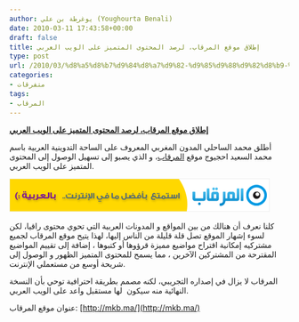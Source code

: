 ```yaml
---
author: يوغرطة بن علي (Youghourta Benali)
date: 2010-03-11 17:43:58+00:00
draft: false
title: إطلاق موقع المرقاب، لرصد المحتوى المتميز على الويب العربي
type: post
url: /2010/03/%d8%a5%d8%b7%d9%84%d8%a7%d9%82-%d9%85%d9%88%d9%82%d8%b9-%d8%a7%d9%84%d9%85%d8%b1%d9%82%d8%a7%d8%a8%d8%8c-%d9%84%d8%b1%d8%b5%d8%af-%d8%a7%d9%84%d9%85%d8%ad%d8%aa%d9%88%d9%89-%d8%a7%d9%84%d9%85%d8%aa/
categories:
- متفرقات
tags:
- المرقاب
---
```


[**إطلاق موقع المرقاب، لرصد المحتوى المتميز على الويب العربي**](https://www.it-scoop.com/2010/03/%d8%a5%d8%b7%d9%84%d8%a7%d9%82-%d9%85%d9%88%d9%82%d8%b9-%d8%a7%d9%84%d9%85%d8%b1%d9%82%d8%a7%d8%a8%d8%8c-%d9%84%d8%b1%d8%b5%d8%af-%d8%a7%d9%84%d9%85%d8%ad%d8%aa%d9%88%d9%89-%d8%a7%d9%84%d9%85%d8%aa/)


أطلق محمد الساحلي المدون المغربي المعروف على الساحة التدوينية العربية باسم محمد السعيد احجيوج موقع [المرقاب](http://mkb.ma/)، و الذي يصبو إلى تسهيل الوصول إلى المحتوى المتميز على الويب العربي.

[![](merkab.gif)
](https://www.it-scoop.com/2010/03/%d8%a5%d8%b7%d9%84%d8%a7%d9%82-%d9%85%d9%88%d9%82%d8%b9-%d8%a7%d9%84%d9%85%d8%b1%d9%82%d8%a7%d8%a8%d8%8c-%d9%84%d8%b1%d8%b5%d8%af-%d8%a7%d9%84%d9%85%d8%ad%d8%aa%d9%88%d9%89-%d8%a7%d9%84%d9%85%d8%aa/)

كلنا نعرف أن هنالك من بين المواقع و المدونات العربية التي تحوي محتوى راقيا، لكن لسوء إشهار الموقع تصل قلة قليلة من الناس إليها، لهذا يتيح موقع المرقاب لجميع مشتركيه إمكانية اقتراح مواضيع مميزة قرؤوها أو كتبوها ، إضافة إلى تقييم المواضيع المقترحة من المشتركين الآخرين ، مما يسمح للمحتوى المتميز الظهور و الوصول إلى شريحة أوسع من مستعملي الإنترنت.

المرقاب لا يزال في إصداره التجريبي، لكنه مصمم بطريقة احترافية توحي بأن النسخة النهائية منه سيكون  لها مستقبل واعد على الويب العربي.

عنوان موقع المرقاب: [http://mkb.ma/](http://mkb.ma/)
